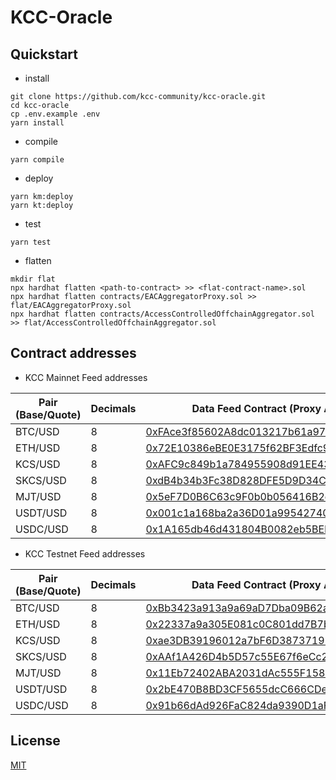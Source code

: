 # KCC-Oracle

## Quickstart

- install

```shell
git clone https://github.com/kcc-community/kcc-oracle.git
cd kcc-oracle
cp .env.example .env
yarn install
```

- compile

```shell
yarn compile
```

- deploy

```shell
yarn km:deploy
yarn kt:deploy
```

- test

```shell
yarn test
```

- flatten

```shell
mkdir flat
npx hardhat flatten <path-to-contract> >> <flat-contract-name>.sol
npx hardhat flatten contracts/EACAggregatorProxy.sol >> flat/EACAggregatorProxy.sol
npx hardhat flatten contracts/AccessControlledOffchainAggregator.sol >> flat/AccessControlledOffchainAggregator.sol
```

## Contract addresses

- KCC Mainnet Feed addresses

| Pair (Base/Quote) | Decimals | Data Feed Contract (Proxy Address)                                                                                                  |
|-------------------|----------|-------------------------------------------------------------------------------------------------------------------------------------|
| BTC/USD           | 8        | [0xFAce3f85602A8dc013217b61a97a9AFE7B2F276F](https://scan.kcc.io/address/0xFAce3f85602A8dc013217b61a97a9AFE7B2F276F/read-contract)  |
| ETH/USD           | 8        | [0x72E10386eBE0E3175f62BF3Edfc9A64aC3c5918a](https://scan.kcc.io/address/0x72E10386eBE0E3175f62BF3Edfc9A64aC3c5918a/read-contract)  |
| KCS/USD           | 8        | [0xAFC9c849b1a784955908d91EE43A3203fBC1f950](https://scan.kcc.io/address/0xAFC9c849b1a784955908d91EE43A3203fBC1f950/read-contract)  |
| SKCS/USD          | 8        | [0xdB4b34b3Fc38D828DFE5D9D34CcF0f5f15c09684](https://scan.kcc.io/address/0xdB4b34b3Fc38D828DFE5D9D34CcF0f5f15c09684/read-contract)  |
| MJT/USD           | 8        | [0x5eF7D0B6C63c9F0b0b056416B2dBA95cC02473a3](https://scan.kcc.io/address/0x5eF7D0B6C63c9F0b0b056416B2dBA95cC02473a3/read-contract)  |
| USDT/USD          | 8        | [0x001c1a168ba2a36D01a99542740C375c51615161](https://scan.kcc.io/address/0x001c1a168ba2a36D01a99542740C375c51615161/read-contract)  |
| USDC/USD          | 8        | [0x1A165db46d431804B0082eb5BEbc307ffb97e31b](https://scan.kcc.io/address/0x1A165db46d431804B0082eb5BEbc307ffb97e31b/read-contract)  |

- KCC Testnet Feed addresses

| Pair (Base/Quote) | Decimals | Data Feed Contract (Proxy Address)                                                                                                                |
|-------------------|----------|---------------------------------------------------------------------------------------------------------------------------------------------------|
| BTC/USD           | 8        | [0xBb3423a913a9a69aD7Dba09B62abdFDE4643BAe4](https://scan-testnet.kcc.network/address/0xBb3423a913a9a69aD7Dba09B62abdFDE4643BAe4/read-contract)   |
| ETH/USD           | 8        | [0x22337a9a305E081c0C801dd7B7b8eCF4966660bB](https://scan-testnet.kcc.network/address/0x22337a9a305E081c0C801dd7B7b8eCF4966660bB/read-contract)   |
| KCS/USD           | 8        | [0xae3DB39196012a7bF6D38737192F260cdFE1E7Ec](https://scan-testnet.kcc.network/address/0xae3DB39196012a7bF6D38737192F260cdFE1E7Ec/read-contract)   |
| SKCS/USD          | 8        | [0xAAf1A426D4b5D57c55E67f6eCc2918c698D94359](https://scan-testnet.kcc.network/address/0xAAf1A426D4b5D57c55E67f6eCc2918c698D94359/read-contract)   |
| MJT/USD           | 8        | [0x11Eb72402ABA2031dAc555F158e23614009b1b6f](https://scan-testnet.kcc.network/address/0x11Eb72402ABA2031dAc555F158e23614009b1b6f/read-contract)   |
| USDT/USD          | 8        | [0x2bE470B8BD3CF5655dcC666CDe37E3E4D6cf3168](https://scan-testnet.kcc.network/address/0x2bE470B8BD3CF5655dcC666CDe37E3E4D6cf3168/read-contract)   |
| USDC/USD          | 8        | [0x91b66dAd926FaC824da9390D1aF6f68db391A5c0](https://scan-testnet.kcc.network/address/0x91b66dAd926FaC824da9390D1aF6f68db391A5c0/read-contract)   |


## License

[MIT](LICENSE)